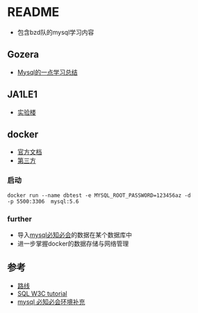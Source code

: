 # README
- 包含bzd队的mysql学习内容

## Gozera
- [Mysql的一点学习总结](./Mysql的一点学习总结)

## JA1LE1
- [实验楼](./实验楼/)

## docker
- [官方文档](https://hub.docker.com/_/mysql)
- [第三方](https://itbilu.com/linux/docker/EyP7QP86M.html)

### 启动
```shell
docker run --name dbtest -e MYSQL_ROOT_PASSWORD=123456az -d 
-p 5500:3306  mysql:5.6
```

### further
- 导入[mysql必知必会](https://forta.com/books/0672327120/)的数据在某个数据库中
- 进一步掌握docker的数据存储与网络管理

## 参考
- [路线](https://www.zhihu.com/question/34840297)
- [SQL W3C tutorial](https://www.w3schools.com/sql/default.asp)
- [mysql 必知必会环境补充](https://zhuanlan.zhihu.com/p/58070970)